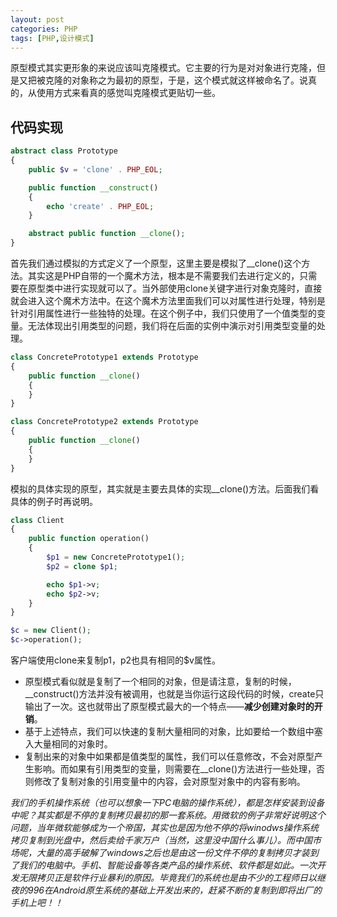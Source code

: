 ```yaml
---
layout: post
categories: PHP
tags: [PHP,设计模式]
---
```


原型模式其实更形象的来说应该叫克隆模式。它主要的行为是对对象进行克隆，但是又把被克隆的对象称之为最初的原型，于是，这个模式就这样被命名了。说真的，从使用方式来看真的感觉叫克隆模式更贴切一些。

## 代码实现

```php
abstract class Prototype
{
    public $v = 'clone' . PHP_EOL;

    public function __construct()
    {
        echo 'create' . PHP_EOL;
    }

    abstract public function __clone();
}
```

首先我们通过模拟的方式定义了一个原型，这里主要是模拟了__clone()这个方法。其实这是PHP自带的一个魔术方法，根本是不需要我们去进行定义的，只需要在原型类中进行实现就可以了。当外部使用clone关键字进行对象克隆时，直接就会进入这个魔术方法中。在这个魔术方法里面我们可以对属性进行处理，特别是针对引用属性进行一些独特的处理。在这个例子中，我们只使用了一个值类型的变量。无法体现出引用类型的问题，我们将在后面的实例中演示对引用类型变量的处理。

```php
class ConcretePrototype1 extends Prototype
{
    public function __clone()
    {
    }
}

class ConcretePrototype2 extends Prototype
{
    public function __clone()
    {
    }
}
```

模拟的具体实现的原型，其实就是主要去具体的实现__clone()方法。后面我们看具体的例子时再说明。

```php
class Client
{
    public function operation()
    {
        $p1 = new ConcretePrototype1();
        $p2 = clone $p1;

        echo $p1->v;
        echo $p2->v;
    }
}

$c = new Client();
$c->operation();
```

客户端使用clone来复制p1，p2也具有相同的$v属性。

- 原型模式看似就是复制了一个相同的对象，但是请注意，复制的时候，__construct()方法并没有被调用，也就是当你运行这段代码的时候，create只输出了一次。这也就带出了原型模式最大的一个特点——**减少创建对象时的开销**。
- 基于上述特点，我们可以快速的复制大量相同的对象，比如要给一个数组中塞入大量相同的对象时。
- 复制出来的对象中如果都是值类型的属性，我们可以任意修改，不会对原型产生影响。而如果有引用类型的变量，则需要在__clone()方法进行一些处理，否则修改了复制对象的引用变量中的内容，会对原型对象中的内容有影响。

*我们的手机操作系统（也可以想象一下PC电脑的操作系统），都是怎样安装到设备中呢？其实都是不停的复制拷贝最初的那一套系统。用微软的例子非常好说明这个问题，当年微软能够成为一个帝国，其实也是因为他不停的将winodws操作系统拷贝复制到光盘中，然后卖给千家万户（当然，这里没中国什么事儿）。而中国市场呢，大量的高手破解了windows之后也是由这一份文件不停的复制拷贝才装到了我们的电脑中。手机、智能设备等各类产品的操作系统、软件都是如此。一次开发无限拷贝正是软件行业暴利的原因。毕竟我们的系统也是由不少的工程师日以继夜的996在Android原生系统的基础上开发出来的，赶紧不断的复制到即将出厂的手机上吧！！*